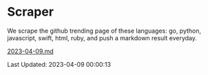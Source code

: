 # Scraper

We scrape the github trending page of these languages: go, python, javascript, swift, html, ruby, and push a markdown result everyday.

[2023-04-09.md](https://github.com/henson/Scraper/blob/master/2023-04-09.md)

Last Updated: 2023-04-09 00:00:13